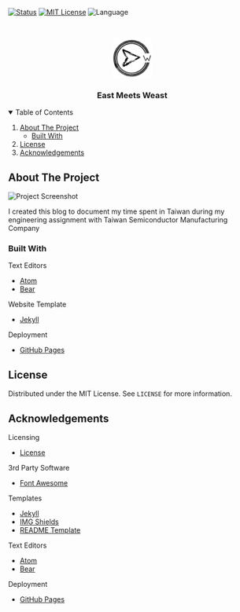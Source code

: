 <!-- PROJECT SHIELDS -->

<!-- [![Contributors][contributors-shield]][contributors-url] -->
<!-- [![Forks][forks-shield]][forks-url] -->
<!-- [![Stargazers][stars-shield]][stars-url]
[![Issues][issues-shield]][issues-url] -->
[comment]: <> (Project Shields)

[![Status][status-shield]][status-link]
[![MIT License][license-shield]][license-url]
![Language][language-shield]



<!-- PROJECT LOGO -->

<br />
<p align="center">
  <a href="https://wmauz677.github.io/East-Meets-Weast/">
    <img src="images/logo.png" alt="Logo" width="80" height="80">
  </a>

  <h3 align="center">East Meets Weast</h3>

  <p align="center">
    <!--     A comprehensive web portfolio -->
    <!-- <br />
    <a href="https://github.com"><strong>Explore the docs »<_strong><_a>
    <br /> -->
    <!-- <br />
    <a href="https://github.com">View Demo</a>
    ·
    <a href="https://github.com">Report Bug</a>
    ·
    <a href="https://github.com">Request Feature</a> -->
  </p>
</p>



<!-- TABLE OF CONTENTS -->
<details open="open">
  <summary>Table of Contents</summary>
  <ol>
    <li>
      <a href="#about-the-project">About The Project</a>
      <ul>
        <li><a href="#built-with">Built With</a></li>
      </ul>
    </li>
    <!-- <li>
      <a href="#getting-started">Getting Started</a>
      <ul>
        <li><a href="#prerequisites">Prerequisites</a></li>
        <li><a href="#installation">Installation</a></li>
      </ul>
    </li> -->
    <!-- <li><a href="#usage">Usage</a></li>
    <li><a href="#roadmap">Roadmap</a></li>
    <li><a href="#contributing">Contributing</a></li> -->
    <li><a href="#license">License</a></li>
    <!-- <li><a href="#contact">Contact</a></li> -->
    <li><a href="#acknowledgements">Acknowledgements</a></li>
  </ol>
</details>



<!-- ABOUT THE PROJECT -->
## About The Project

![Project Screenshot][project-screenshot]

I created this blog to document my time spent in Taiwan during my engineering assignment with Taiwan Semiconductor Manufacturing Company

### Built With

Text Editors
* [Atom](https://atom.io)
* [Bear](https://bear.app)

Website Template
* [Jekyll](https://jekyllrb.com)

Deployment
* [GitHub Pages](https://pages.github.com)

<!-- GETTING STARTED -->
<!-- ## Getting Started

This is an example of how you may give instructions on setting up your project locally.
To get a local copy up and running follow these simple example steps.

### Prerequisites

This is an example of how to list things you need to use the software and how to install them.
* npm
  ```sh
  npm install npm@latest -g
  ``` -->

<!-- ### Installation

1. Get a free API Key at [https://example.com](https://example.com)
2. Clone the repo
   ```sh
   git clone https://github.com/your_username_/Project-Name.git
   ```
3. Install NPM packages
   ```sh
   npm install
   ```
4. Enter your API in `config.js`
   ```JS
   const API_KEY = 'ENTER YOUR API';
   ``` -->



<!-- USAGE EXAMPLES -->
<!-- ## Usage

Use this space to show useful examples of how a project can be used. Additional screenshots, code examples and demos work well in this space. You may also link to more resources.

_For more examples, please refer to the [Documentation](https://example.com)_ -->



<!-- ROADMAP -->
<!-- ## Roadmap

See the [open issues](https://github.com/username/project/issues) for a list of proposed features (and known issues). -->



<!-- CONTRIBUTING -->
<!-- ## Contributing

Contributions are what make the open source community such an amazing place to be learn, inspire, and create. Any contributions you make are greatly appreciated.

1. Fork the Project
2. Create your Feature Branch (`git checkout -b feature/AmazingFeature`)
3. Commit your Changes (`git commit -m 'Add some AmazingFeature'`)
4. Push to the Branch (`git push origin feature/AmazingFeature`)
5. Open a Pull Request -->



<!-- LICENSE -->

## License

Distributed under the MIT License. See `LICENSE` for more information.

<!-- CONTACT -->
<!-- ## Contact

Weston Mauz - [@your_twitter](https://twitter.com/your_username) - email@email.com -->


<!-- ACKNOWLEDGEMENTS -->

## Acknowledgements
Licensing
* [License](https://opensource.org/licenses/MIT)

3rd Party Software
* [Font Awesome](https://fontawesome.com)

Templates
* [Jekyll](https://jekyllrb.com)
* [IMG Shields](https://shields.io)
* [README Template](https://github.com/othneildrew/Best-README-Template)

Text Editors
* [Atom](https://atom.io)
* [Bear](https://bear.app)

Deployment
* [GitHub Pages](https://pages.github.com)


<!-- MARKDOWN LINKS & IMAGES -->

<!-- https://www.markdownguide.org/basic-syntax/#reference-style-links -->
[language-shield]: https://img.shields.io/github/languages/top/wmauz677/personalWeb?style=for-the-badge
[status-shield]: https://img.shields.io/website?down_color=lightgrey&down_message=offline&style=for-the-badge&up_color=green&up_message=online&url=https%3A%2F%2Fwmauz677.github.io%2FMauz-Portfolio-Web%2Findex.html
[status-link]: https://wmauz677.github.io/personalWeb/
[license-shield]: https://img.shields.io/github/license/wmauz677/personalWeb?color=red&style=for-the-badge
[license-url]: https://github.com/wmauz677/personalWeb/blob/gh-pages/LICENSE
[project-screenshot]: images/project-screenshot.png
